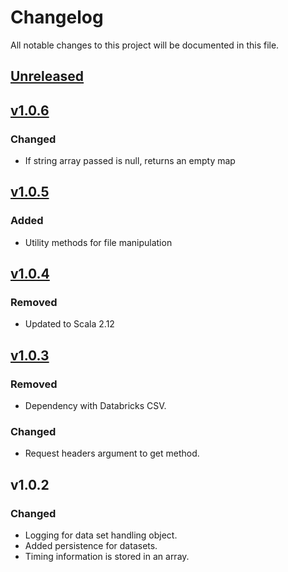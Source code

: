 # Changelog
All notable changes to this project will be documented in this file.

## [Unreleased]

## [v1.0.6]

### Changed
- If string array passed is null, returns an empty map

## [v1.0.5]

### Added
- Utility methods for file manipulation  

## [v1.0.4]

### Removed
- Updated to Scala 2.12  

## [v1.0.3]

### Removed
- Dependency with Databricks CSV. 

### Changed
- Request headers argument to get method.

## v1.0.2
### Changed
- Logging for data set handling object.
- Added persistence for datasets.
- Timing information is stored in an array.


[Unreleased]: https://github.com/andersonkmi/spark-utils/compare/v1.0.2...HEAD
[v1.0.3]: https://github.com/andersonkmi/spark-utils/compare/v1.0.2...v1.0.3
[v1.0.4]: https://github.com/andersonkmi/spark-utils/compare/v1.0.3...v1.0.4
[v1.0.5]: https://github.com/andersonkmi/spark-utils/compare/v1.0.4...v1.0.5
[v1.0.6]: https://github.com/andersonkmi/spark-utils/compare/v1.0.5...v1.0.6